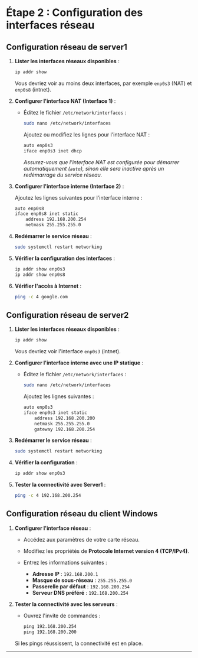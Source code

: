# **Étape 2 : Configuration des interfaces réseau**


## **Configuration réseau de server1**

1. **Lister les interfaces réseaux disponibles** :

   ```bash
   ip addr show
   ```

   Vous devriez voir au moins deux interfaces, par exemple `enp0s3` (NAT) et `enp0s8` (intnet).

2. **Configurer l'interface NAT (Interface 1)** :

   - Éditez le fichier `/etc/network/interfaces` :

     ```bash
     sudo nano /etc/network/interfaces
     ```

     Ajoutez ou modifiez les lignes pour l'interface NAT :

     ```bash
     auto enp0s3
     iface enp0s3 inet dhcp
     ```

     _Assurez-vous que l'interface NAT est configurée pour démarrer automatiquement (`auto`), sinon elle sera inactive après un redémarrage du service réseau._

3. **Configurer l'interface interne (Interface 2)** :

   Ajoutez les lignes suivantes pour l'interface interne :

   ```bash
   auto enp0s8
   iface enp0s8 inet static
       address 192.168.200.254
       netmask 255.255.255.0
   ```

4. **Redémarrer le service réseau** :

   ```bash
   sudo systemctl restart networking
   ```

5. **Vérifier la configuration des interfaces** :

   ```bash
   ip addr show enp0s3
   ip addr show enp0s8
   ```

6. **Vérifier l'accès à Internet** :

   ```bash
   ping -c 4 google.com
   ```

## **Configuration réseau de server2**

1. **Lister les interfaces réseaux disponibles** :

   ```bash
   ip addr show
   ```

   Vous devriez voir l'interface `enp0s3` (intnet).

2. **Configurer l'interface interne avec une IP statique** :

   - Éditez le fichier `/etc/network/interfaces` :

     ```bash
     sudo nano /etc/network/interfaces
     ```

     Ajoutez les lignes suivantes :

     ```bash
     auto enp0s3
     iface enp0s3 inet static
         address 192.168.200.200
         netmask 255.255.255.0
         gateway 192.168.200.254
     ```

3. **Redémarrer le service réseau** :

   ```bash
   sudo systemctl restart networking
   ```

4. **Vérifier la configuration** :

   ```bash
   ip addr show enp0s3
   ```

5. **Tester la connectivité avec Server1** :

   ```bash
   ping -c 4 192.168.200.254
   ```

## **Configuration réseau du client Windows**

1. **Configurer l'interface réseau** :

   - Accédez aux paramètres de votre carte réseau.
   - Modifiez les propriétés de **Protocole Internet version 4 (TCP/IPv4)**.
   - Entrez les informations suivantes :

     - **Adresse IP** : `192.168.200.1`
     - **Masque de sous-réseau** : `255.255.255.0`
     - **Passerelle par défaut** : `192.168.200.254`
     - **Serveur DNS préféré** : `192.168.200.254`

2. **Tester la connectivité avec les serveurs** :

   - Ouvrez l'invite de commandes :

     ```cmd
     ping 192.168.200.254
     ping 192.168.200.200
     ```

   Si les pings réussissent, la connectivité est en place.

---
